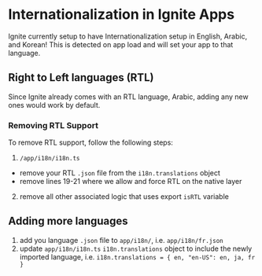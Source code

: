# Internationalization in Ignite Apps

Ignite currently setup to have Internationalization setup in English, Arabic, and Korean! This is detected on app load and will set your app to that language.

## Right to Left languages (RTL)

Since Ignite already comes with an RTL language, Arabic, adding any new ones would work by default.

### Removing RTL Support

To remove RTL support, follow the following steps:

1. `/app/i18n/i18n.ts`

- remove your RTL `.json` file from the `i18n.translations` object
- remove lines 19-21 where we allow and force RTL on the native layer

2. remove all other associated logic that uses export `isRTL` variable

## Adding more languages

1. add you language `.json` file to `app/i18n/`, i.e. `app/i18n/fr.json`
2. update `app/i18n/i18n.ts` `i18n.translations` object to include the newly imported language, i.e. `i18n.translations = { en, "en-US": en, ja, fr }`
